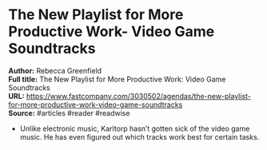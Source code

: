 # The New Playlist for More Productive Work- Video Game Soundtracks

**Author:** Rebecca Greenfield  
**Full title:** The New Playlist for More Productive Work: Video Game Soundtracks  
**URL:** https://www.fastcompany.com/3030502/agendas/the-new-playlist-for-more-productive-work-video-game-soundtracks  
**Source:** #articles #reader #readwise

- Unlike electronic music, Karltorp hasn’t gotten sick of the video game music. He has even figured out which tracks work best for certain tasks. 
   
